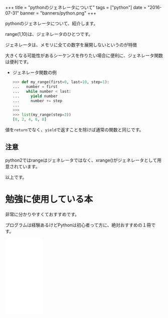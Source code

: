 +++
title = "pythonのジェネレータについて"
tags = ["python"]
date = "2016-07-31"
banner = "banners/python.png"
+++

pythonのジェネレータについて、紹介します。

<!--more-->

range(1,10)は、ジェネレータのひとつです。

ジェネレータは、メモリに全ての数字を展開しないというのが特徴

大きくなる可能性があるシーケンスを作りたい場合に便利に、ジェネレータ関数は便利です。

- ジェネレータ関数の例

    ```python
    >>> def my_range(first=0, last=10, step=1):
    ...   number = first
    ...   while number < last:
    ...     yield number
    ...     number += step
    ...
    >>>
    >>> list(my_range(step=2))
    [0, 2, 4, 6, 8]
    ```

値を`return`でなく、`yield`で返すことを除けば通常の関数と同じです。

## 注意
python2ではrangeはジェネレータではなく、xrange()がジェネレータとして用意されています。

以上です。

# 勉強に使用している本

非常に分かりやすくておすすめです。

プログラムは経験あるけどPythonは初心者って方に、絶対おすすめの１冊です。

<iframe src="//rcm-fe.amazon-adsystem.com/e/cm?lt1=_blank&bc1=000000&IS2=1&nou=1&bg1=FFFFFF&fc1=000000&lc1=0000FF&t=bmsirato-22&o=9&p=8&l=as1&m=amazon&f=ifr&ref=qf_sp_asin_til&asins=4873117380" style="width:120px;height:240px;" scrolling="no" marginwidth="0" marginheight="0" frameborder="0"></iframe>
